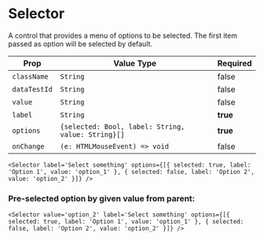 # Selector

A control that provides a menu of options to be selected.
The first item passed as option will be selected by default.

| Prop         | Value Type                                         | Required |
| ------------ | -------------------------------------------------- | -------- |
| `className`  | `String`                                           | false    |
| `dataTestId` | `String`                                           | false    |
| `value`      | `String`                                           | false    |
| `label`      | `String`                                           | **true** |
| `options`    | `{selected: Bool, label: String, value: String}[]` | **true** |
| `onChange`   | `(e: HTMLMouseEvent) => void`                      | false    |

```
<Selector label='Select something' options={[{ selected: true, label: 'Option 1', value: 'option_1' }, { selected: false, label: 'Option 2', value: 'option_2' }]} />
```

### Pre-selected option by given value from parent:

```
<Selector value='option_2' label='Select something' options={[{ selected: true, label: 'Option 1', value: 'option_1' }, { selected: false, label: 'Option 2', value: 'option_2' }]} />
```

